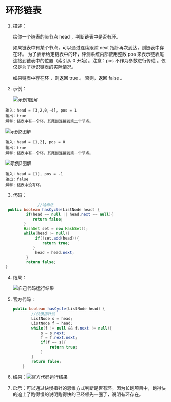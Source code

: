 # 环形链表

1. 描述：

   给你一个链表的头节点 head ，判断链表中是否有环。

   如果链表中有某个节点，可以通过连续跟踪 next 指针再次到达，则链表中存在环。 为了表示给定链表中的环，评测系统内部使用整数 pos 来表示链表尾连接到链表中的位置（索引从 0 开始）。注意：pos 不作为参数进行传递 。仅仅是为了标识链表的实际情况。

   如果链表中存在环 ，则返回 true 。 否则，返回 false 。

   

2. 示例：

   ![示例1图解](https://cdn.jsdelivr.net/gh/yuzesheng/markdownpictures@main/img/image-20220907175339605.png)

```
输入：head = [3,2,0,-4], pos = 1
输出：true
解释：链表中有一个环，其尾部连接到第二个节点。
```

![示例2图解](https://cdn.jsdelivr.net/gh/yuzesheng/markdownpictures@main/img/image-20220907175458725.png)

```
输入：head = [1,2], pos = 0
输出：true
解释：链表中有一个环，其尾部连接到第一个节点。
```

![示例3图解](https://cdn.jsdelivr.net/gh/yuzesheng/markdownpictures@main/img/image-20220907175539746.png)

```
输入：head = [1], pos = -1
输出：false
解释：链表中没有环。
```

3. 代码：

```java
              //哈希法
 public boolean hasCycle(ListNode head) {
         if(head == null || head.next == null){
            return false;
        }
        HashSet set = new HashSet();
        while(head != null){
             if(!set.add(head)){
                return true;
            }
             head = head.next;
         }
         return false;
}
```

4. 结果：

   ![自己代码运行结果](https://cdn.jsdelivr.net/gh/yuzesheng/markdownpictures@main/img/image-20220907175903458.png)

5. 官方代码：

   ```java
   public boolean hasCycle(ListNode head) {
           //快慢指针法
           ListNode s = head;
           ListNode f = head;
           while(f != null && f.next != null){
               s = s.next;
               f = f.next.next;
               if(f == s){
                   return true;
               }
           }
           return false;
       }
   ```

   

6. 结果：![官方代码运行结果](https://cdn.jsdelivr.net/gh/yuzesheng/markdownpictures@main/img/image-20220907180029767.png)

7. 启示：可以通过快慢指针的思维方式判断是否有环。因为长跑项目中，跑得快的追上了跑得慢的说明跑得快的已经领先一圈了，说明有环存在。